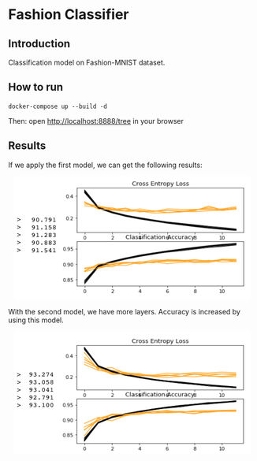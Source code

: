 # Fashion Classifier

## Introduction

Classification model on Fashion-MNIST dataset.

## How to run

```
docker-compose up --build -d
```

Then: open [http://localhost:8888/tree](http://localhost:8888/tree) in your browser


## Results

If we apply the first model, we can get the following results:

<p align="center">
<a href = "https://github.com/yilmazvolkan/AirportDataScience"><img 
<img src="https://github.com/yilmazvolkan/fashionClassifier/blob/master/results/model1.png" width="480" height="250"></a>
</p>

With the second model, we have more layers. Accuracy is increased by using this model.
<p align="center">
<a href = "https://github.com/yilmazvolkan/AirportDataScience"><img 
<img src="https://github.com/yilmazvolkan/fashionClassifier/blob/master/results/model2.png" width="480" height="250"></a>
</p>

